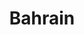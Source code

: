 ---
title: Bahrain
crosslinks:
- autotldr
- WorldDailyTops
- GolfGTI
- AskReddit
- FML
- HVAC
- technology
- Piracy
- dontdeadopeninside
- Psychonaut
- PussyPass
---